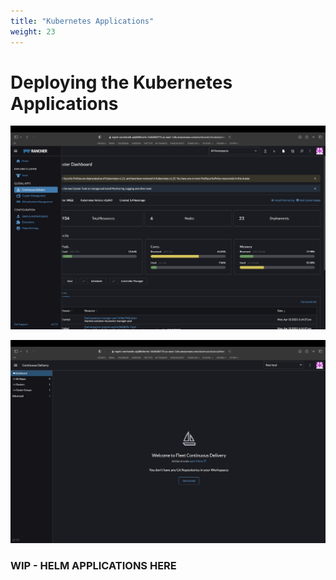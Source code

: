 ```yaml
---
title: "Kubernetes Applications"
weight: 23
---
```


# Deploying the Kubernetes Applications

![rancher-fleet-menu](/static/images/content/22-fleet-menu.png)

![rancher-fleet-home](/static/images/content/22-fleet-home.png)


### WIP - HELM APPLICATIONS HERE ###